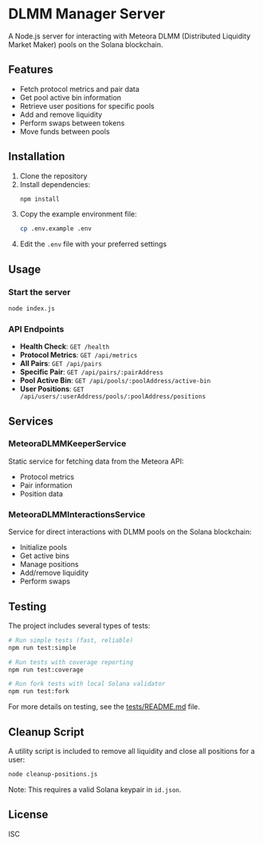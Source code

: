 # DLMM Manager Server

A Node.js server for interacting with Meteora DLMM (Distributed Liquidity Market Maker) pools on the Solana blockchain.

## Features

- Fetch protocol metrics and pair data
- Get pool active bin information
- Retrieve user positions for specific pools
- Add and remove liquidity
- Perform swaps between tokens
- Move funds between pools

## Installation

1. Clone the repository
2. Install dependencies:
   ```bash
   npm install
   ```
3. Copy the example environment file:
   ```bash
   cp .env.example .env
   ```
4. Edit the `.env` file with your preferred settings

## Usage

### Start the server

```bash
node index.js
```

### API Endpoints

- **Health Check**: `GET /health`
- **Protocol Metrics**: `GET /api/metrics`
- **All Pairs**: `GET /api/pairs`
- **Specific Pair**: `GET /api/pairs/:pairAddress`
- **Pool Active Bin**: `GET /api/pools/:poolAddress/active-bin`
- **User Positions**: `GET /api/users/:userAddress/pools/:poolAddress/positions`

## Services

### MeteoraDLMMKeeperService

Static service for fetching data from the Meteora API:
- Protocol metrics
- Pair information
- Position data

### MeteoraDLMMInteractionsService

Service for direct interactions with DLMM pools on the Solana blockchain:
- Initialize pools
- Get active bins
- Manage positions
- Add/remove liquidity
- Perform swaps

## Testing

The project includes several types of tests:

```bash
# Run simple tests (fast, reliable)
npm run test:simple

# Run tests with coverage reporting
npm run test:coverage

# Run fork tests with local Solana validator
npm run test:fork
```

For more details on testing, see the [tests/README.md](tests/README.md) file.

## Cleanup Script

A utility script is included to remove all liquidity and close all positions for a user:

```bash
node cleanup-positions.js
```

Note: This requires a valid Solana keypair in `id.json`.

## License

ISC